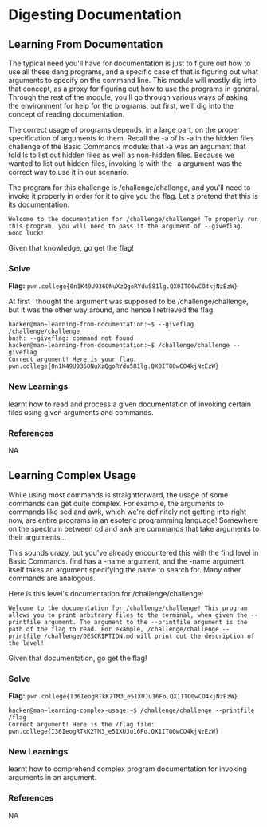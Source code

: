 # Digesting Documentation

## Learning From Documentation
The typical need you'll have for documentation is just to figure out how to use all these dang programs, and a specific case of that is figuring out what arguments to specify on the command line. This module will mostly dig into that concept, as a proxy for figuring out how to use the programs in general. Through the rest of the module, you'll go through various ways of asking the environment for help for the programs, but first, we'll dig into the concept of reading documentation.

The correct usage of programs depends, in a large part, on the proper specification of arguments to them. Recall the -a of ls -a in the hidden files challenge of the Basic Commands module: that -a was an argument that told ls to list out hidden files as well as non-hidden files. Because we wanted to list out hidden files, invoking ls with the -a argument was the correct way to use it in our scenario.

The program for this challenge is /challenge/challenge, and you'll need to invoke it properly in order for it to give you the flag. Let's pretend that this is its documentation:

`Welcome to the documentation for /challenge/challenge! To properly run this program, you will need to pass it the argument of --giveflag. Good luck!`

Given that knowledge, go get the flag!

### Solve
**Flag:** `pwn.college{0n1K49U936ONuXzQgoRYdu581lg.QX0ITO0wCO4kjNzEzW}`

At first I thought the argument was supposed to be /challenge/challenge, but it was the other way around, and hence I retrieved the flag.

```
hacker@man~learning-from-documentation:~$ --giveflag /challenge/challenge
bash: --giveflag: command not found
hacker@man~learning-from-documentation:~$ /challenge/challenge --giveflag
Correct argument! Here is your flag:
pwn.college{0n1K49U936ONuXzQgoRYdu581lg.QX0ITO0wCO4kjNzEzW}
```

### New Learnings
learnt how to read and process a given documentation of invoking certain files using given arguments and commands.

### References 
NA

## Learning Complex Usage
While using most commands is straightforward, the usage of some commands can get quite complex. For example, the arguments to commands like sed and awk, which we're definitely not getting into right now, are entire programs in an esoteric programming language! Somewhere on the spectrum between cd and awk are commands that take arguments to their arguments...

This sounds crazy, but you've already encountered this with the find level in Basic Commands. find has a -name argument, and the -name argument itself takes an argument specifying the name to search for. Many other commands are analogous.

Here is this level's documentation for /challenge/challenge:

`Welcome to the documentation for /challenge/challenge! This program allows you to print arbitrary files to the terminal, when given the --printfile argument. The argument to the --printfile argument is the path of the flag to read. For example, /challenge/challenge --printfile /challenge/DESCRIPTION.md will print out the description of the level!`

Given that documentation, go get the flag!

### Solve
**Flag:** `pwn.college{I36IeogRTkK2TM3_e51XUJu16Fo.QX1ITO0wCO4kjNzEzW}`

```
hacker@man~learning-complex-usage:~$ /challenge/challenge --printfile /flag
Correct argument! Here is the /flag file:
pwn.college{I36IeogRTkK2TM3_e51XUJu16Fo.QX1ITO0wCO4kjNzEzW}
```

### New Learnings
learnt how to comprehend complex program documentation for invoking arguments in an argument.

### References 
NA




